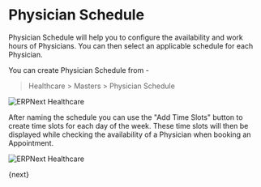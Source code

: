 # Physician Schedule
Physician Schedule will help you to configure the availability and work hours of Physicians. You can then select an applicable schedule for each Physician.

You can create Physician Schedule from -
> Healthcare > Masters > Physician Schedule

<img class="screenshot" alt="ERPNext Healthcare" src="{{docs_base_url}}/assets/img/healthcare/physician_schedule_1.png">

After naming the schedule you can use the "Add Time Slots" button to create time slots for each day of the week. These time slots will then be displayed while checking the availability of a Physician when booking an Appointment.

<img class="screenshot" alt="ERPNext Healthcare" src="{{docs_base_url}}/assets/img/healthcare/physician_schedule_2.png">

{next}
